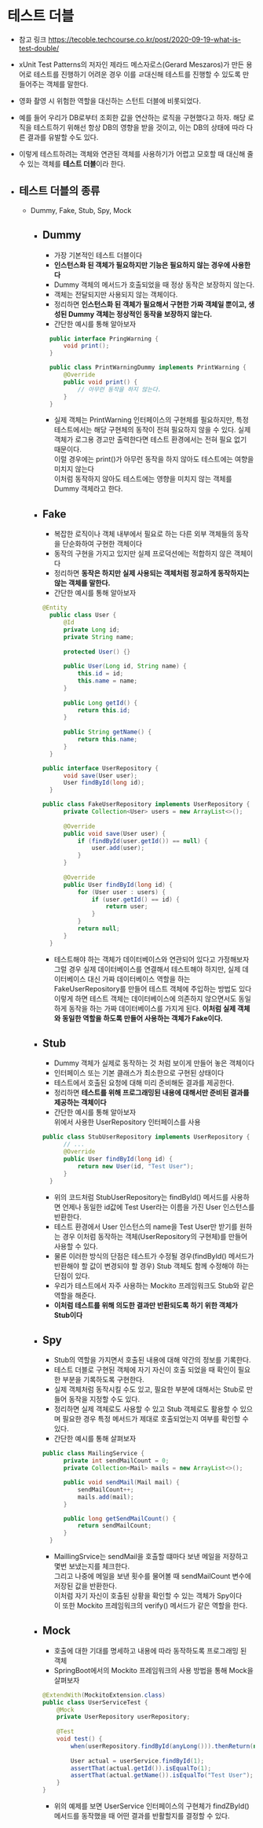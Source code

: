 # 테스트 더블

* 참고 링크 https://tecoble.techcourse.co.kr/post/2020-09-19-what-is-test-double/
* xUnit Test Patterns의 저자인 제라드 메스자로스(Gerard Meszaros)가 만든 용어로 테스트를 진행하기 어려운 경우 이를 ㄹ대신해 테스트를 진행할 수 있도록 만들어주는 객체를 말한다.
* 영화 촬영 시 위험한 역할을 대신하는 스턴트 더블에 비롯되었다.
* 예를 들어 우리가 DB로부터 조회한 값을 연산하는 로직을 구현했다고 하자. 해당 로직을 테스트하기 위해선 항상 DB의 영향을 받을 것이고, 이는 DB의 상태에 따라 다른 결과를 유발할 수도 있다.
* 이렇게 테스트하려는 객체와 연관된 객체를 사용하기가 어렵고 모호할 때 대신해 줄 수 있는 객체를 **테스트 더블**이라 한다.

* ## 테스트 더블의 종류

  * Dummy, Fake, Stub, Spy, Mock

    * ## Dummy

      * 가장 기본적인 테스트 더블이다
      * **인스턴스화 된 객체가 필요하지만 기능은 필요하지 않는 경우에 사용한다**
      * Dummy 객체의 메서드가 호출되었을 때 정상 동작은 보장하지 않는다.
      * 객체는 전달되지만 사용되지 않는 객체이다.
      * 정리하면 **인스턴스화 된 객체가 필요해서 구현한 가짜 객체일 뿐이고, 생성된 Dummy 객체는 정상적인 동작을 보장하지 않는다.**
      * 간단한 예시를 통해 알아보자<br>

      ```java
        public interface PringWarning {
            void print();
        }
      ```

      ```java
        public class PrintWarningDummy implements PrintWarning {
            @Override
            public void print() {
                // 아무런 동작을 하지 않는다.
            }
        }
      ```

      * 실제 객체는 PrintWarning 인터페이스의 구현체를 필요하지만, 특정 테스트에서는 해당 구현체의 동작이 전혀 필요하지 않을 수 있다. 실제 객체가 로그용 경고만 출력한다면 테스트 환경에서는 전혀 필요 없기 때문이다.<br>
      이럴 경우에는 print()가 아무런 동작을 하지 않아도 테스트에는 여향을 미치지 않는다 <br>
      이처럼 동작하지 않아도 테스트에는 영향을 미치지 않는 객체를 Dummy 객체라고 한다.

    * ## Fake

      * 복잡한 로직이나 객체 내부에서 필요로 하는 다른 외부 객체들의 동작을 단순화하여 구현한 객체이다
      * 동작의 구현을 가지고 있지만 실제 프로덕션에는 적합하지 않은 객체이다
      * 정리하면 **동작은 하지만 실제 사용되는 객체처럼 정교하게 동작하지는 않는 객체를 말한다.**
      * 간단한 예시를 통해 알아보자 <br>

      ```java
      @Entity
        public class User {
            @Id
            private Long id;
            private String name;
            
            protected User() {}
            
            public User(Long id, String name) {
                this.id = id;
                this.name = name;
            }
            
            public Long getId() {
                return this.id;
            }
            
            public String getName() {
                return this.name;
            }
        }
      ```

      ```java
      public interface UserRepository {
            void save(User user);
            User findById(long id);
        }
      ```

      ```java
      public class FakeUserRepository implements UserRepository {
            private Collection<User> users = new ArrayList<>();
            
            @Override
            public void save(User user) {
                if (findById(user.getId()) == null) {
                    user.add(user);
                }
            }
            
            @Override
            public User findById(long id) {
                for (User user : users) {
                    if (user.getId() == id) {
                        return user;
                    }
                }
                return null;
            }
        }
      ```

      * 테스트해야 하는 객체가 데이터베이스와 연관되어 있다고 가정해보자<br>
      그럴 경우 실제 데이터베이스를 연결해서 테스트해야 하지만, 실제 데이터베이스 대신 가짜 데이터베이스 역할을 하는 FakeUserRepository를 만들어 테스트 객체에 주입하는 방법도 있다<br>
      이렇게 하면 테스트 객체는 데이터베이스에 의존하지 않으면서도 동일하게 동작을 하는 가짜 데이터베이스를 가지게 된다.
      **이처럼 실제 객체와 동일한 역할을 하도록 만들어 사용하는 객체가 Fake이다.**

    * ## Stub

      * Dummy 객체가 실제로 동작하는 것 처럼 보이게 만들어 놓은 객체이다
      * 인터페이스 또는 기본 클래스가 최소한으로 구현된 상태이다
      * 테스트에서 호출된 요청에 대해 미리 준비해둔 결과를 제공한다.
      * 정리하면 **테스트를 위해 프로그래밍된 내용에 대해서만 준비된 결과를 제공하는 객체이다**
      * 간단한 예시를 통해 알아보자 <br>
      위에서 사용한 UserRepository 인터페이스를 사용<br>

      ```java
      public class StubUserRepository implements UserRepository {
            // ...
            @Override
            public User findById(long id) {
                return new User(id, "Test User");
            }
        }
      ```

      * 위의 코드처럼 StubUserRepository는 findById() 메서드를 사용하면 언제나 동일한 id값에 Test User라는 이름을 가진 User 인스턴스를 반환한다.
      * 테스트 환경에서 User 인스턴스의 name을 Test User만 받기를 원하는 경우 이처럼 동작하는 객체(UserRepository의 구현체)를 만들어 사용할 수 있다.
      * 물론 이러한 방식의 단점은 테스트가 수정될 경우(findById() 메서드가 반환해야 할 값이 변경되야 할 경우) Stub 객체도 함께 수정해야 하는 단점이 있다.
      * 우리가 테스트에서 자주 사용하는 Mockito 프레임워크도 Stub와 같은 역할을 해준다.
      * **이처럼 테스트를 위해 의도한 결과만 반환되도록 하기 위한 객체가 Stub이다**

    * ## Spy

      * Stub의 역할을 가지면서 호출된 내용에 대해 약간의 정보를 기록한다.
      * 테스트 더블로 구현된 객체에 자기 자신이 호출 되었을 때 확인이 필요한 부분을 기록하도록 구현한다.
      * 실제 객체처럼 동작시킬 수도 있고, 필요한 부분에 대해서는 Stub로 만들어 동작을 지정할 수도 있다.
      * 정리하면 실제 객체로도 사용할 수 있고 Stub 객체로도 활용할 수 있으며 필요한 경우 특정 메서드가 제대로 호출되었는지 여부를 확인할 수 있다.
      * 간단한 예시를 통해 살펴보자<br>

      ```java
      public class MailingService {
            private int sendMailCount = 0;
            private Collection<Mail> mails = new ArrayList<>();

            public void sendMail(Mail mail) {
                sendMailCount++;
                mails.add(mail);
            }

            public long getSendMailCount() {
                return sendMailCount;
            }
        }
      ```

      * MaillingSrvice는 sendMail을 호출할 떄마다 보낸 메일을 저장하고 몇번 보냈는지를 체크한다.<br>
      그리고 나중에 메일을 보낸 횟수를 물어볼 때 sendMailCount 변수에 저장된 값을 반환한다.<br>
      이처럼 자기 자신이 호출된 상황을 확인할 수 있는 객체가 Spy이다<br>
      이 또한 Mockito 프레임워크의 verify() 메서드가 같은 역할을 한다.

    * ## Mock

      * 호출에 대한 기대를 명세하고 내용에 따라 동작하도록 프로그래밍 된 객체
      * SpringBoot에서의 Mockito 프레임워크의 사용 방법을 통해 Mock을 살펴보자

      ```java
      @ExtendWith(MockitoExtension.class)
      public class UserServiceTest {
          @Mock
          private UserRepository userRepository;
        
          @Test
          void test() {
              when(userRepository.findById(anyLong())).thenReturn(new User(1, "Test User"));
            
              User actual = userService.findById(1);
              assertThat(actual.getId()).isEqualTo(1);
              assertThat(actual.getName()).isEqualTo("Test User");
          }
      }
      ```

      * 위의 예제를 보면 UserService 인터페이스의 구현체가 findZById()메서드를 동작했을 때 어떤 결과를 반활할지를 결정할 수 있다.

